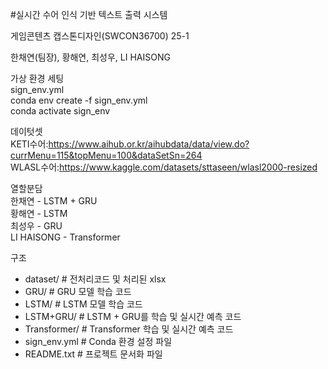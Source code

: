 #실시간 수어 인식 기반 텍스트 출력 시스템

게임콘텐츠 캡스톤디자인(SWCON36700) 25-1

한채연(팀장), 황해연, 최성우, LI HAISONG

가상 환경 세팅  
sign_env.yml  
conda env create -f sign_env.yml  
conda activate sign_env

데이텃셋  
KETI수어:https://www.aihub.or.kr/aihubdata/data/view.do?currMenu=115&topMenu=100&dataSetSn=264  
WLASL수어:https://www.kaggle.com/datasets/sttaseen/wlasl2000-resized

열할분담  
한채연 - LSTM + GRU  
황해연 - LSTM  
최성우 - GRU  
LI HAISONG - Transformer

구조
- dataset/        # 전처리코드 및 처리된 xlsx
- GRU/            # GRU 모델 학습 코드
- LSTM/           # LSTM 모델 학습 코드
- LSTM+GRU/       # LSTM + GRU를 학습 및 실시간 예측 코드
- Transformer/    # Transformer 학습 및 실시간 예측 코드
- sign_env.yml    # Conda 환경 설정 파일
- README.txt      # 프로젝트 문서화 파일
